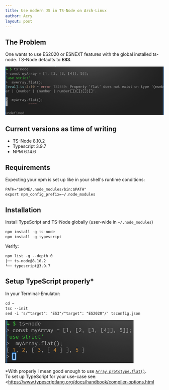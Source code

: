 ```yaml
---
title: Use modern JS in TS-Node on Arch-Linux
author: Acry
layout: post
---
```


## The Problem

One wants to use ES2020 or ESNEXT features with the global installed ts-node. TS-Node defaults to **ES3**.

![](/assets/images/array-flat-failing.png)

## Current versions as time of writing

- TS-Node 8.10.2
- Typescript 3.9.7
- NPM 6.14.6

## Requirements

Expecting your npm is set up like in your shell's runtime conditions:

```shell
PATH="$HOME/.node_modules/bin:$PATH"
export npm_config_prefix=~/.node_modules
```

## Installation

Install TypeScript and TS-Node globally (user-wide in `~/.node_modules`)

```shell
npm install -g ts-node
npm install -g typescript
```

Verify:

```shell
npm list -g --depth 0
├── ts-node@8.10.2
└── typescript@3.9.7
```

## Setup TypeScript properly\*

In your Terminal-Emulator:

```shell
cd ~
tsc --init
sed -i 's/"target": "ES3"/"target": "ES2020"/' tsconfig.json
```

![](/assets/images/array-flat-success.png)

\*With properly I mean good enough to use [`Array.prototype.flat()`](https://developer.mozilla.org/de/docs/Web/JavaScript/Reference/Global_Objects/Array/flat).<br>
To set up TypeScript for your use-case see: <https://www.typescriptlang.org/docs/handbook/compiler-options.html
